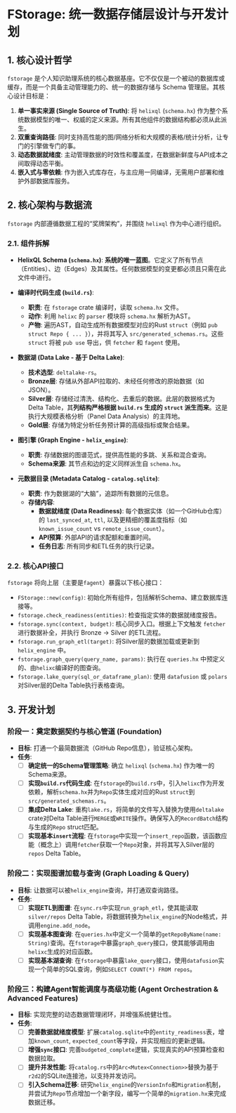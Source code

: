 # FStorage: 统一数据存储层设计与开发计划

## 1. 核心设计哲学

`fstorage` 是个人知识助理系统的核心数据基座。它不仅仅是一个被动的数据库或缓存，而是一个具备主动管理能力的、统一的数据存储与 Schema 管理层。其核心设计目标是：

1.  **单一事实来源 (Single Source of Truth)**: 将 `helixql` (`schema.hx`) 作为整个系统数据模型的唯一、权威的定义来源。所有其他组件的数据结构都必须从此派生。
2.  **双重查询路径**: 同时支持高性能的图/网络分析和大规模的表格/统计分析，让专门的引擎做专门的事。
3.  **动态数据就绪度**: 主动管理数据的时效性和覆盖度，在数据新鲜度与API成本之间取得动态平衡。
4.  **嵌入式与零依赖**: 作为嵌入式库存在，与主应用一同编译，无需用户部署和维护外部数据库服务。

## 2. 核心架构与数据流

`fstorage` 内部遵循数据工程的“奖牌架构”，并围绕 `helixql` 作为中心进行组织。

  <!-- 占位符，未来可替换为真实架构图 -->

### 2.1. 组件拆解

*   **HelixQL Schema (`schema.hx`)**: **系统的唯一蓝图**。它定义了所有节点（Entities）、边（Edges）及其属性。任何数据模型的变更都必须且只需在此文件中进行。

*   **编译时代码生成 (`build.rs`)**:
    *   **职责**: 在 `fstorage` crate 编译时，读取 `schema.hx` 文件。
    *   **动作**: 利用 `helixc` 的 `parser` 模块将 `schema.hx` 解析为AST。
    *   **产物**: 遍历AST，自动生成所有数据模型对应的Rust `struct`（例如 `pub struct Repo { ... }`），并将其写入 `src/generated_schemas.rs`。这些 `struct` 将被 `pub use` 导出，供 `fetcher` 和 `fagent` 使用。

*   **数据湖 (Data Lake - 基于 Delta Lake)**:
    *   **技术选型**: `deltalake-rs`。
    *   **Bronze层**: 存储从外部API拉取的、未经任何修改的原始数据（如JSON）。
    *   **Silver层**: 存储经过清洗、结构化、去重后的数据。此层的数据格式为 Delta Table，其**列结构严格根据 `build.rs` 生成的 `struct` 派生而来**。这是执行大规模表格分析（Panel Data Analysis）的主阵地。
    *   **Gold层**: 存储为特定分析任务预计算的高级指标或聚合结果。

*   **图引擎 (Graph Engine - `helix_engine`)**:
    *   **职责**: 存储数据的图谱范式，提供高性能的多跳、关系和混合查询。
    *   **Schema来源**: 其节点和边的定义同样派生自 `schema.hx`。

*   **元数据目录 (Metadata Catalog - `catalog.sqlite`)**:
    *   **职责**: 作为数据湖的“大脑”，追踪所有数据的元信息。
    *   **存储内容**:
        *   **数据就绪度 (Data Readiness)**: 每个数据实体（如一个GitHub仓库）的 `last_synced_at`, `ttl`, 以及更精细的覆盖度指标（如 `known_issue_count` vs `remote_issue_count`）。
        *   **API预算**: 外部API的请求配额和重置时间。
        *   **任务日志**: 所有同步和ETL任务的执行记录。

### 2.2. 核心API接口

`fstorage` 将向上层（主要是`fagent`）暴露以下核心接口：

*   `FStorage::new(config)`: 初始化所有组件，包括解析Schema、建立数据库连接等。
*   `fstorage.check_readiness(entities)`: 检查指定实体的数据就绪度报告。
*   `fstorage.sync(context, budget)`: 核心同步入口。根据上下文触发 `fetcher` 进行数据补全，并执行 Bronze -> Silver 的ETL流程。
*   `fstorage.run_graph_etl(target)`: 将Silver层的数据加载或更新到 `helix_engine` 中。
*   `fstorage.graph_query(query_name, params)`: 执行在 `queries.hx` 中预定义的、由`helixc`编译好的图查询。
*   `fstorage.lake_query(sql_or_dataframe_plan)`: 使用 `datafusion` 或 `polars` 对Silver层的Delta Table执行表格查询。

## 3. 开发计划

### 阶段一：奠定数据契约与核心管道 (Foundation)

*   **目标**: 打通一个最简数据流（GitHub Repo信息），验证核心架构。
*   **任务**:
    *   [ ] **确定统一的Schema管理策略**: 确立 `helixql` (`schema.hx`) 作为唯一的Schema来源。
    *   [ ] **实现`build.rs`代码生成**: 在`fstorage`的`build.rs`中，引入`helixc`作为开发依赖，解析`schema.hx`并为`Repo`实体生成对应的Rust `struct`到`src/generated_schemas.rs`。
    *   [ ] **集成Delta Lake**: 重构`lake.rs`，将简单的文件写入替换为使用`deltalake` crate对Delta Table进行`MERGE`或`WRITE`操作。确保写入的`RecordBatch`结构与生成的`Repo` struct匹配。
    *   [ ] **实现基本`insert`流程**: 在`fstorage`中实现一个`insert_repo`函数，该函数应能（概念上）调用`fetcher`获取一个`Repo`对象，并将其写入Silver层的`repos` Delta Table。

### 阶段二：实现图谱加载与查询 (Graph Loading & Query)

*   **目标**: 让数据可以被`helix_engine`查询，并打通双查询路径。
*   **任务**:
    *   [ ] **实现ETL到图谱**: 在`sync.rs`中实现`run_graph_etl`，使其能读取`silver/repos` Delta Table，将数据转换为`helix_engine`的Node格式，并调用`engine.add_node`。
    *   [ ] **实现基本图查询**: 在`queries.hx`中定义一个简单的`getRepoByName(name: String)`查询。在`fstorage`中暴露`graph_query`接口，使其能够调用由`helixc`生成的对应函数。
    *   [ ] **实现基本湖查询**: 在`fstorage`中暴露`lake_query`接口，使用`datafusion`实现一个简单的SQL查询，例如`SELECT COUNT(*) FROM repos`。

### 阶段三：构建Agent智能调度与高级功能 (Agent Orchestration & Advanced Features)

*   **目标**: 实现完整的动态数据管理闭环，并增强系统健壮性。
*   **任务**:
    *   [ ] **完善数据就绪度模型**: 扩展`catalog.sqlite`中的`entity_readiness`表，增加`known_count`, `expected_count`等字段，并实现相应的更新逻辑。
    *   [ ] **增强`sync`接口**: 完善`budgeted_complete`逻辑，实现真实的API预算检查和数据拉取。
    *   [ ] **提升并发性能**: 将`catalog.rs`中的`Arc<Mutex<Connection>>`替换为基于`r2d2`的SQLite连接池，以支持并发访问。
    *   [ ] **引入Schema迁移**: 研究`helix_engine`的`VersionInfo`和`Migration`机制，并尝试为`Repo`节点增加一个新字段，编写一个简单的`migration.hx`来完成数据迁移。

